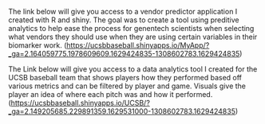 The link below will give you access to a vendor predictor application I created with R and shiny. The goal was to create a tool using preditive analytics to help ease the process for genentech scientists when selecting what vendors they should use when they are using certain variables in their biomarker work.
(https://ucsbbaseball.shinyapps.io/MyApp/?_ga=2.164059775.1978609609.1629424835-1308602783.1629424835)

The Link below will give you access to a data analytics tool I created for the UCSB baseball team that shows players how they performed based off various metrics and can be filtered by player and game. Visuals give the player an idea of where each pitch was and how it performed.
(https://ucsbbaseball.shinyapps.io/UCSB/?_ga=2.149205685.229891359.1629531000-1308602783.1629424835)
